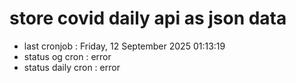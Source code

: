 # store covid daily api as json data

- last cronjob : Friday, 12 September 2025 01:13:19
- status og cron : error
- status daily cron : error
      
      